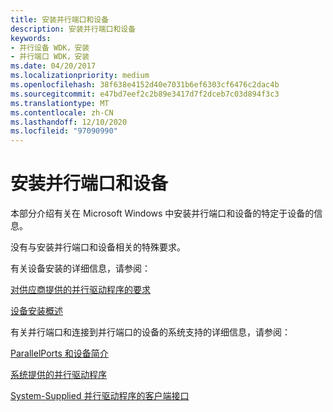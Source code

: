 ```yaml
---
title: 安装并行端口和设备
description: 安装并行端口和设备
keywords:
- 并行设备 WDK，安装
- 并行端口 WDK，安装
ms.date: 04/20/2017
ms.localizationpriority: medium
ms.openlocfilehash: 38f638e4152d40e7031b6ef6303cf6476c2dac4b
ms.sourcegitcommit: e47bd7eef2c2b89e3417d7f2dceb7c03d894f3c3
ms.translationtype: MT
ms.contentlocale: zh-CN
ms.lasthandoff: 12/10/2020
ms.locfileid: "97090990"
---
```

# <a name="installing-parallel-ports-and-devices"></a>安装并行端口和设备





本部分介绍有关在 Microsoft Windows 中安装并行端口和设备的特定于设备的信息。

没有与安装并行端口和设备相关的特殊要求。

有关设备安装的详细信息，请参阅：

[对供应商提供的并行驱动程序的要求](requirements-for-vendor-supplied-parallel-drivers.md)

[设备安装概述](../install/overview-of-device-and-driver-installation.md)

有关并行端口和连接到并行端口的设备的系统支持的详细信息，请参阅：

[ParallelPorts 和设备简介](introduction-to-parallel-ports-and-devices.md)

[系统提供的并行驱动程序](system-supplied-parallel-drivers.md)

[System-Supplied 并行驱动程序的客户端接口](/windows-hardware/drivers/ddi/_parports)

 

